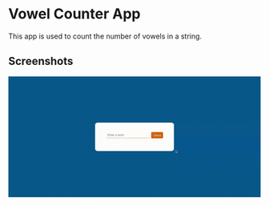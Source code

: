 # Vowel Counter App

This app is used to count the number of vowels in a string.

## Screenshots

![Modal Popup](./screenshot/vowelCounter.gif)

